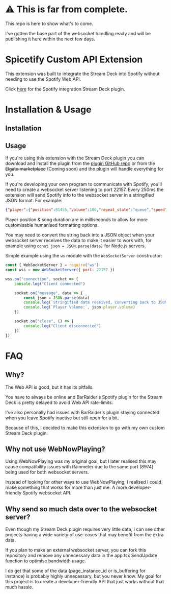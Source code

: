 # ⚠️ This is far from complete.
This repo is here to show what's to come.

I've gotten the base part of the websocket handling ready and will be publishing it here within the next few days.

# Spicetify Custom API Extension
This extension was built to integrate the Stream Deck into Spotify without needing to use the Spotify Web API.

Click [here](https://github.com/TomH5634142b7/Spotify-Integration-Stream-Deck-Plugin) for the Spotify integration Stream Deck plugin.

# Installation & Usage
## Installation

## Usage
If you're using this extension with the Stream Deck plugin you can download and install the plugin from the [plugin GitHub repo](https://github.com/TomH5634142b7/Spotify-Integration-Stream-Deck-Plugin) or from the ~~Elgato marketplace~~ (Coming soon) and the plugin will handle everything for you.


If you're developing your own program to communicate with Spotify, you'll need to create a websocket server listening to port 22157. Every 250ms the extension will send Spotify info to the websocket server in a stringified JSON format.
For example:
```json
{"player":{"position":81455,"volume":100,"repeat_state":"queue","speed":1,"is_muted":false,"is_shuffling":false,"is_playing":true,"is_buffering":false,"has_context":true,"context_uri":"spotify:playlist:6iLF2D9RrXpqClDhzYoOi1","entity_uri":"spotify:playlist:6iLF2D9RrXpqClDhzYoOi1"},"track":{"name":"Werewolves of Armenia","duration":235000,"album":{"name":"Bible of the Beast","images":{"standard":{"url":"https://o.scdn.co/image/ab67616d00001e0255a21bacb7082eff509ed279","uri":"spotify:image:ab67616d00001e0255a21bacb7082eff509ed279"},"small":{"url":"https://o.scdn.co/image/ab67616d0000485155a21bacb7082eff509ed279","uri":"spotify:image:ab67616d0000485155a21bacb7082eff509ed279"},"large":{"url":"https://o.scdn.co/image/ab67616d0000b27355a21bacb7082eff509ed279","uri":"spotify:image:ab67616d0000b27355a21bacb7082eff509ed279"},"xlarge":{"url":"https://o.scdn.co/image/ab67616d0000b27355a21bacb7082eff509ed279","uri":"spotify:image:ab67616d0000b27355a21bacb7082eff509ed279"}},"track_count":12,"url":"https://open.spotify.com/album/4egeysZOnAE5nE4WKvnmYk","uri":"spotify:album:4egeysZOnAE5nE4WKvnmYk"},"marked_for_download":true,"popularity":45,"album_track_index":7,"artists":[{"name":"Powerwolf","url":"https://open.spotify.com/artist/5HFkc3t0HYETL4JeEbDB1v","uri":"spotify:artist:5HFkc3t0HYETL4JeEbDB1v"}],"url":"https://open.spotify.com/track/13htaEMCCLphNfJbXIYz3t","uri":"spotify:track:13htaEMCCLphNfJbXIYz3t","playlist_track_index":245,"is_liked":false,"is_19_plus_only":false,"is_explicit":false,"is_local":false,"has_lyrics":true,"images":{"standard":{"url":"https://o.scdn.co/image/ab67616d00001e0255a21bacb7082eff509ed279","uri":"spotify:image:ab67616d00001e0255a21bacb7082eff509ed279"},"small":{"url":"https://o.scdn.co/image/ab67616d0000485155a21bacb7082eff509ed279","uri":"spotify:image:ab67616d0000485155a21bacb7082eff509ed279"},"large":{"url":"https://o.scdn.co/image/ab67616d0000b27355a21bacb7082eff509ed279","uri":"spotify:image:ab67616d0000b27355a21bacb7082eff509ed279"},"xlarge":{"url":"https://o.scdn.co/image/ab67616d0000b27355a21bacb7082eff509ed279","uri":"spotify:image:ab67616d0000b27355a21bacb7082eff509ed279"}},"media_type":"audio","provider":"context","type":"track"}}
```
Player position & song duration are in milliseconds to allow for more customisable humanised formatting options.

You may need to convert the string back into a JSON object when your websocket server receives the data to make it easier to work with, for example using `const json = JSON.parse(data)` for Node.js servers.

Simple example using the `ws` module with the `WebSocketServer` constructor:
```js
const { WebSocketServer } = require("ws")
const wss = new WebSocketServer({ port: 22157 })

wss.on("connection", socket => {
    console.log("Client connected")

    socket.on("message", data => {
        const json = JSON.parse(data)
        console.log(`Stringified data received, converting back to JSON:`, json)
        console.log(`Player Volume:`, json.player.volume)
    })

    socket.on("close", () => {
        console.log("Client disconnected")
    })
})
```

# FAQ
## Why?
The Web API is good, but it has its pitfalls.

You have to always be online and BarRaider's Spotify plugin for the Stream Deck is pretty delayed to avoid Web API rate-limits.

I've also personally had issues with BarRaider's plugin staying connected when you leave Spotify inactive but still open for a bit.

Because of this, I decided to make this extension to go with my own custom Stream Deck plugin.

## Why not use WebNowPlaying?
Using WebNowPlaying was my original goal, but I later realised this may cause compatibility issues with Rainmeter due to the same port (8974) being used for both websocket servers.

Instead of looking for other ways to use WebNowPlaying, I realised I could make something that works for more than just me. A more developer-friendly Spotify websocket API.

## Why send so much data over to the websocket server?
Even though my Stream Deck plugin requires very little data, I can see other projects having a wide variety of use-cases that may benefit from the extra data.

If you plan to make an external websocket server, you can fork this repository and remove any unnecessary data in the app.tsx SendUpdate function to optimise bandwidth usage.

I do get that some of the data (page_instance_id or is_buffering for instance) is probably highly unnecessary, but you never know. My goal for this project is to create a developer-friendly API that just works without that much hassle.
